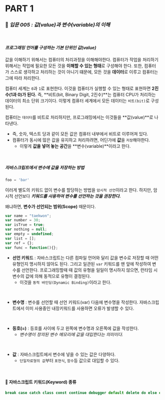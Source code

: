 # PART 1

###  :pencil: ***입문 005 :  값(value)과 변수(variable)의 이해***

<br>

#### _프로그래밍 언어를 구성하는 기본 단위인 값(value)_

값을 이해하기 위해서는 컴퓨터의 처리과정을 이해해야한다. 컴퓨터가 작업을 처리하기 위해서는 작업에 필요한 모든 것을 **이해할 수 있는 형태**로 구성해야 한다. 또한, 컴퓨터가 스스로 생각하고 처리하는 것이 아니기 떄문에, 모든 것을 **데이터**로 이루고 컴퓨터는 그에 따라 처리한다.

컴퓨터 세계는 `0`과 `1`로 표현한다. 이것을 컴퓨터가 실행할 수 있는 형태로 표현하면 **2진수(1과 0)가 된다.** 즉, **비트(bit, Binary Digit, 2진수)**는 컴퓨터 CPU가 처리하는 데이터의 최소 단위 크기이다. 이렇게 컴퓨터 세계에서 모든 데이터는 `비트(bit)`로 구성된다.

컴퓨터는 `데이터`를 비트로 처리하지만, 프로그래밍에서는 이것들을 **값(value)**로 나타낸다.

- 즉, 숫자, 텍스트 당과 같이 모든 값은 컴퓨터 내부에서 비트로 이루어져 있다.
- 컴퓨터가 동시에 많은 값을 유지하고 처리하려면, 어딘가에 **값**을 `저장`해야한다.
  - 이렇게 **값을 넣어 놓는 공간**을 **변수(variable)**이라고 한다.

<br>

##### _자바스크립트에서 변수에 값을 저장하는 방법_

```javascript
foo = 'bar'
```

이러게 별도의 키워드 없이 변수를 할당하는 방법을 `암시적 선언`이라고 한다. 하지만, 암시적 선언보다 ***키워드를 사용하여 변수를 선언하는 것을 권장한다.***

왜냐하면, **변수가 선언되는 범위(Scope)** 때문이다.

```javascript
var name = "taekwon";
var number = 30;
var isTrue = true;
var nothing = null;
var empty = undefined;
var list = [];
var ref = {};
var func = function(){};
```

- **선언 키워드** : 자바스크립트는 다른 컴파일 언어와 달리 값을 변수로 저장할 때 어떤 유형인지 명시하지 않아도 된다. 그리고 일관된 `var` 키워드를 맨 앞에 작성하여 변수를 선언한다. 
  프로그래밍할때 때 값의 유형을 일일이 명시하지 않으면, 런타임 시 변수의 값에 의해 동적으로 유형이 결정된다. 
  - 이것을 `동적 바인딩(Dynamic Binding)`이라고 한다.

<br>

- **변수명** : 변수를 선언할 때 선언 키워드(var) 다음에 변수명을 작성한다. 자바스크립트에서 이미 사용중인 내장키워드를 사용하면 오류가 발생할 수 있다.

<br>

- **등호(=)** : 등호를 사이에 두고 왼쪽에 변수명과 오른쪽에 값을 작성한다. 
  - _변수명이 정의된 변수 메모리에 값을 대입한다는 의미이다._

<br>

- **값** : 자바스크립트에서 변수에 넣을 수 있는 값은 다양하다.
  - `단일자료형의 값`부터 `표현식`, `함수`등 값으로 대입할 수 있다.

<br>

#### :notebook: 자바스크립트 키워드(Keyword) 종류

```javascript
break case catch class const continue debugger default delete do else export extends finally for function if import in instance of let new return super switch this throw try type of var void while with yield
```

